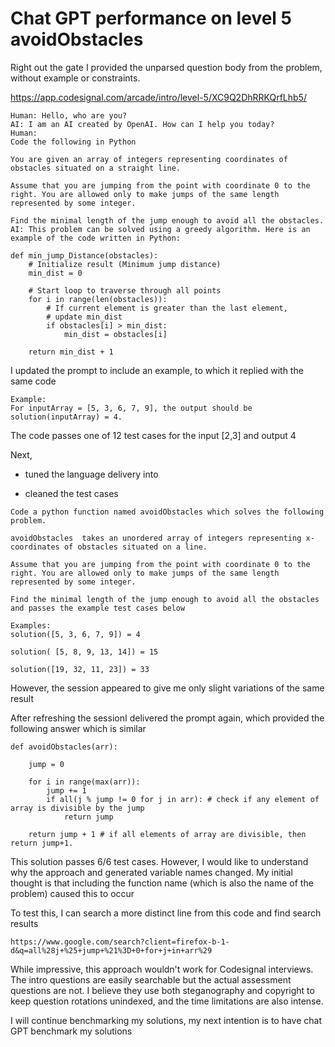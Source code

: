 # Chat GPT performance on level 5 avoidObstacles

Right out the gate I provided the unparsed question body from the problem, without example or constraints.

https://app.codesignal.com/arcade/intro/level-5/XC9Q2DhRRKQrfLhb5/

```
Human: Hello, who are you?
AI: I am an AI created by OpenAI. How can I help you today?
Human:
Code the following in Python

You are given an array of integers representing coordinates of obstacles situated on a straight line.

Assume that you are jumping from the point with coordinate 0 to the right. You are allowed only to make jumps of the same length represented by some integer.

Find the minimal length of the jump enough to avoid all the obstacles.
AI: This problem can be solved using a greedy algorithm. Here is an example of the code written in Python:

def min_jump_Distance(obstacles):
    # Initialize result (Minimum jump distance)
    min_dist = 0

    # Start loop to traverse through all points
    for i in range(len(obstacles)):
        # If current element is greater than the last element,
        # update min_dist
        if obstacles[i] > min_dist:
            min_dist = obstacles[i]

    return min_dist + 1
```

I updated the prompt to include an example, to which it replied with the same code

```
Example:
For inputArray = [5, 3, 6, 7, 9], the output should be
solution(inputArray) = 4.
```

The code passes one of 12 test cases for the input [2,3] and output 4

Next,

- tuned the language delivery into

- cleaned the test cases

```
Code a python function named avoidObstacles which solves the following problem.

avoidObstacles  takes an unordered array of integers representing x-coordinates of obstacles situated on a line.

Assume that you are jumping from the point with coordinate 0 to the right. You are allowed only to make jumps of the same length represented by some integer.

Find the minimal length of the jump enough to avoid all the obstacles and passes the example test cases below

Examples:
solution([5, 3, 6, 7, 9]) = 4

solution( [5, 8, 9, 13, 14]) = 15

solution([19, 32, 11, 23]) = 33

```

However, the session appeared to give me only slight variations of the same result

After refreshing the sessionI delivered the prompt again, which provided the following answer which is similar

```
def avoidObstacles(arr):

    jump = 0

    for i in range(max(arr)):
        jump += 1
        if all(j % jump != 0 for j in arr): # check if any element of array is divisible by the jump
            return jump

    return jump + 1 # if all elements of array are divisible, then return jump+1.

```

This solution passes 6/6 test cases. However, I would like to understand why the approach and generated variable names changed. My initial thought is that including the function name (which is also the name of the problem) caused this to occur

To test this, I can search a more distinct line from this code and find search results

`https://www.google.com/search?client=firefox-b-1-d&q=all%28j+%25+jump+%21%3D+0+for+j+in+arr%29`

While impressive, this approach wouldn't work for Codesignal interviews. The intro questions are easily searchable but the actual assessment questions are not. I believe they use both steganography and copyright to keep question rotations unindexed, and the time limitations are also intense.

I will continue benchmarking my solutions, my next intention is to have chat GPT benchmark my solutions

